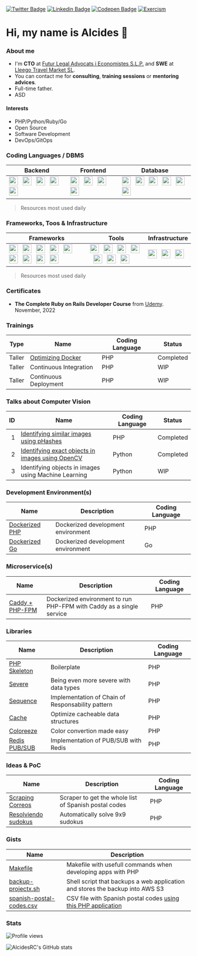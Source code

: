 [![Twitter Badge](https://img.shields.io/badge/-@AlcidesRC-1ca0f1?style=flat-square&labelColor=1ca0f1&logo=twitter&logoColor=white&link=https://twitter.com/alcidesrc)](https://twitter.com/alcidesrc) [![Linkedin Badge](https://img.shields.io/badge/-AlcidesRC-blue?style=flat-square&logo=Linkedin&logoColor=white&link=https://www.linkedin.com/in/alcidesrc/)](https://www.linkedin.com/in/alcidesrc/) [![Codepen Badge](https://img.shields.io/badge/-AlcidesRC-black?style=flat-square&logo=Codepen&logoColor=white&link=https://codepen.io/alcidesrc/)](https://codepen.io/alcidesrc/) [![Exercism](https://img.shields.io/badge/-AlcidesRC-purple?style=flat-square&logo=Exercism&logoColor=white&link=https://exercism.org/profiles/AlcidesRC/)](https://exercism.org/profiles/AlcidesRC)


# Hi, my name is Alcides 👋

### About me

- I'm **CTO** at [Futur Legal Advocats i Economistes S.L.P.](https://futurlegal.com) and **SWE** at [Lleego Travel Market SL](https://lleego.com).
- You can contact me for **consulting**, **training sessions** or **mentoring advices**.
- Full-time father.
- ASD

#### Interests

- PHP/Python/Ruby/Go
- Open Source
- Software Development
- DevOps/GitOps

### Coding Languages / DBMS

<table>
  <thead>
    <tr>
      <th>Backend</th>
      <th>Frontend</th>
      <th>Database</th>
    </tr>
  </thead>
  <tbody>
    <tr>
      <td>
        <img height="24" width="24" src="https://cdnjs.cloudflare.com/ajax/libs/simple-icons/6.8.0/gnubash.svg" /> &nbsp;
        <img height="24" width="24" src="https://cdnjs.cloudflare.com/ajax/libs/simple-icons/6.8.0/php.svg" /> &nbsp;
        <img height="24" width="24" src="https://cdnjs.cloudflare.com/ajax/libs/simple-icons/6.8.0/python.svg" /> &nbsp;
        <img height="24" width="24" src="https://cdnjs.cloudflare.com/ajax/libs/simple-icons/6.8.0/ruby.svg" /> &nbsp;
        <img height="24" width="24" src="https://cdnjs.cloudflare.com/ajax/libs/simple-icons/6.8.0/go.svg" /> &nbsp;
      </td>
      <td>
        <img height="24" width="24" src="https://cdnjs.cloudflare.com/ajax/libs/simple-icons/6.8.0/javascript.svg" /> &nbsp; 
        <img height="24" width="24" src="https://cdnjs.cloudflare.com/ajax/libs/simple-icons/6.8.0/vuedotjs.svg" /> &nbsp; 
        <img height="24" width="24" src="https://cdnjs.cloudflare.com/ajax/libs/simple-icons/6.8.0/angular.svg" /> &nbsp; 
        <img height="24" width="24" src="https://cdnjs.cloudflare.com/ajax/libs/simple-icons/6.8.0/lit.svg" /> &nbsp; 
      </td>
      <td>
        <img height="24" width="24" src="https://cdnjs.cloudflare.com/ajax/libs/simple-icons/6.8.0/mysql.svg" /> &nbsp; 
        <img height="24" width="24" src="https://cdnjs.cloudflare.com/ajax/libs/simple-icons/6.8.0/postgresql.svg" /> &nbsp; 
        <img height="24" width="24" src="https://cdnjs.cloudflare.com/ajax/libs/simple-icons/6.8.0/sqlite.svg" /> &nbsp; 
        <img height="24" width="24" src="https://cdnjs.cloudflare.com/ajax/libs/simple-icons/6.8.0/elasticsearch.svg" /> &nbsp; 
        <img height="24" width="24" src="https://cdnjs.cloudflare.com/ajax/libs/simple-icons/6.8.0/redis.svg" /> &nbsp; 
        <img height="24" width="24" src="https://cdnjs.cloudflare.com/ajax/libs/simple-icons/6.8.0/mongodb.svg" /> &nbsp;
      </td>
    </tr>
  </tbody>
</table>

> Resources most used daily

### Frameworks, Toos & Infrastructure

<table>
  <thead>
    <tr>
      <th>Frameworks</th>
      <th>Tools</th>
      <th>Infrastructure</th>
    </tr>
  </thead>
  <tbody>
    <tr>
      <td>
        <img height="24" width="24" src="https://cdnjs.cloudflare.com/ajax/libs/simple-icons/6.8.0/laravel.svg" /> &nbsp; 
        <img height="24" width="24" src="https://cdnjs.cloudflare.com/ajax/libs/simple-icons/6.8.0/symfony.svg" /> &nbsp; 
        <img height="24" width="24" src="https://cdnjs.cloudflare.com/ajax/libs/simple-icons/6.8.0/codeigniter.svg" /> &nbsp; 
        <img height="24" width="24" src="https://cdnjs.cloudflare.com/ajax/libs/simple-icons/6.8.0/cakephp.svg" /> &nbsp; 
        <img height="24" width="24" src="https://cdnjs.cloudflare.com/ajax/libs/simple-icons/6.8.0/django.svg" /> &nbsp; 
        <img height="24" width="24" src="https://cdnjs.cloudflare.com/ajax/libs/simple-icons/6.8.0/fastapi.svg" /> &nbsp; 
        <img height="24" width="24" src="https://cdnjs.cloudflare.com/ajax/libs/simple-icons/6.8.0/rubyonrails.svg" /> &nbsp; 
        <img height="24" width="24" src="https://cdnjs.cloudflare.com/ajax/libs/simple-icons/6.8.0/rubysinatra.svg" /> &nbsp; 
        <img height="24" width="24" src="https://cdnjs.cloudflare.com/ajax/libs/simple-icons/6.8.0/socketdotio.svg" /> &nbsp; 
      </td>
      <td>
        <img height="24" width="24" src="https://cdnjs.cloudflare.com/ajax/libs/simple-icons/6.8.0/git.svg" /> &nbsp;
        <img height="24" width="24" src="https://cdnjs.cloudflare.com/ajax/libs/simple-icons/6.8.0/github.svg" /> &nbsp; 
        <img height="24" width="24" src="https://cdnjs.cloudflare.com/ajax/libs/simple-icons/6.8.0/swagger.svg" /> &nbsp;  
        <img height="24" width="24" src="https://cdnjs.cloudflare.com/ajax/libs/simple-icons/6.8.0/postman.svg" /> &nbsp;
        <img height="24" width="24" src="https://cdnjs.cloudflare.com/ajax/libs/simple-icons/6.8.0/opencv.svg" /> &nbsp; 
        <img height="24" width="24" src="https://cdnjs.cloudflare.com/ajax/libs/simple-icons/6.8.0/tensorflow.svg" /> &nbsp;
        <img height="24" width="24" src="https://cdnjs.cloudflare.com/ajax/libs/simple-icons/6.8.0/rabbitmq.svg" /> &nbsp;
      </td>
      <td>
        <img height="24" width="24" src="https://cdnjs.cloudflare.com/ajax/libs/simple-icons/6.8.0/docker.svg" /> &nbsp; 
        <img height="24" width="24" src="https://cdnjs.cloudflare.com/ajax/libs/simple-icons/6.8.0/amazonaws.svg" /> &nbsp; 
        <img height="24" width="24" src="https://cdnjs.cloudflare.com/ajax/libs/simple-icons/6.8.0/nginx.svg" /> &nbsp; 
      </td>
    </tr>
  </tbody>
</table>

> Resources most used daily

### Certificates

- **The Complete Ruby on Rails Developer Course** from [Udemy](https://www.udemy.com/course/the-complete-ruby-on-rails-developer-course/). November, 2022 

### Trainings

| Type   | Name                                                                                    | Coding Language | Status    |
| ------ | --------------------------------------------------------------------------------------- | --------------- | --------- |
| Taller | [Optimizing Docker](https://gist.github.com/AlcidesRC/9e8997635d2b74f790e72b667c2cfa40) | PHP             | Completed |
| Taller | Continuous Integration                                                                  | PHP             | WIP       |
| Taller | Continuous Deployment                                                                   | PHP             | WIP       |

### Talks about Computer Vision

| ID | Name                                                                                                                          | Coding Language | Status    |
| --:| ----------------------------------------------------------------------------------------------------------------------------- | --------------- | --------- |
| 1  | [Identifying similar images using pHashes](https://github.com/AlcidesRC/cv-searching-similar-images)                          | PHP             | Completed |
| 2  | [Identifying exact objects in images using OpenCV](https://github.com/AlcidesRC/cv-identifying-objects-in-images-with-opencv) | Python          | Completed |
| 3  | Identifying objects in images using Machine Learning                                                                          | Python          | WIP       |

### Development Environment(s)

| Name                                                          | Description                        | Coding Language |
| ------------------------------------------------------------- | ---------------------------------- | --------------- |
| [Dockerized PHP](https://github.com/AlcidesRC/dockerized-php) | Dockerized development environment | PHP             |
| [Dockerized Go](https://github.com/AlcidesRC/dockerized-go)   | Dockerized development environment | Go              |

### Microservice(s)

| Name                                                                      | Description                                                          | Coding Language |
| ------------------------------------------------------------------------- | -------------------------------------------------------------------- | --------------- |
| [Caddy + PHP-FPM](https://github.com/AlcidesRC/microservice-caddy-phpfpm) | Dockerized environment to run PHP-FPM with Caddy as a single service | PHP             |

### Libraries

| Name                                                           | Description                                       | Coding Language |
| -------------------------------------------------------------- | ------------------------------------------------- | --------------- |
| [PHP Skeleton](https://github.com/AlcidesRC/php-skeleton)      | Boilerplate                                       | PHP             |
| [Severe](https://github.com/AlcidesRC/severe)                  | Being even more severe with data types            | PHP             |
| [Sequence](https://github.com/AlcidesRC/sequence)              | Implementation of Chain of Responsability pattern | PHP             |
| [Cache](https://github.com/AlcidesRC/cache)                    | Optimize cacheable data structures                | PHP             |
| [Coloreeze](https://github.com/AlcidesRC/coloreeze)            | Color convertion made easy                        | PHP             |
| [Redis PUB/SUB](https://github.com/AlcidesRC/php-redis-pubsub) | Implementation of PUB/SUB with Redis              | PHP             |

### Ideas & PoC

| Name                                                                       | Description                                           | Coding Language |
| -------------------------------------------------------------------------- | ----------------------------------------------------- | -------- |
| [Scraping Correos](https://github.com/AlcidesRC/scraping-correos-with-php) | Scraper to get the whole list of Spanish postal codes | PHP      |
| [Resolviendo sudokus](https://github.com/AlcidesRC/sudoku-solver-in-php)   | Automatically solve 9x9 sudokus                       | PHP      |

### Gists

| Name                                                                                           | Description                                                                                                             |
| ---------------------------------------------------------------------------------------------- | ----------------------------------------------------------------------------------------------------------------------- |
| [Makefile](https://gist.github.com/AlcidesRC/36eea84497c1ebf9735e7d18536e4465)                 | Makefile with usefull commands when developing apps with PHP                                                            |
| [backup-projectx.sh](https://gist.github.com/AlcidesRC/4d3542c20743d3df8c87d45f510c8ec4)       | Shell script that backups a web application and stores the backup into AWS S3                                           |
| [spanish-postal-codes.csv](https://gist.github.com/AlcidesRC/14f80f7842acc91e14c11dc22b52d177) | CSV file with Spanish postal codes [using this PHP application](https://github.com/AlcidesRC/scraping-correos-with-php) |

### Stats

![Profile views](https://komarev.com/ghpvc/?username=alcidesrc&color=blue)

![AlcidesRC's GitHub stats](https://github-readme-stats.vercel.app/api?username=alcidesrc&show_icons=true)
